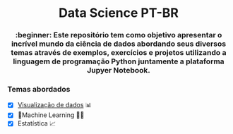 <h1 align="center">Data Science PT-BR</h1>
<h3 align="center">:beginner: Este repositório tem como objetivo apresentar o incrível mundo da ciência de dados abordando seus diversos temas através de exemplos, exercícios e projetos utilizando a linguagem de programação Python juntamente a plataforma Jupyer Notebook.</h3>




### Temas abordados

- [x] [Visualização de dados](https://github.com/LucasKiraly/DataScience-PTBR/tree/master/Visualização%20de%20dados) :bar_chart:
- [x] :construction:Machine Learning :robot::construction:
- [x] Estatística :chart_with_upwards_trend:
